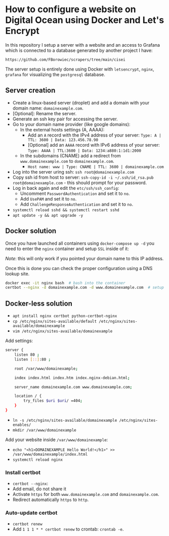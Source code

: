 # How to configure a website on Digital Ocean using Docker and Let's Encrypt

In this repository I setup a server with a website and an access to Grafana which is connected to a database generated by another project I have:

`https://github.com/FBorowiec/scrapers/tree/main/cisei`

The server setup is entirely done using Docker with `letsencrypt`, `nginx`, `grafana` for visualizing the `postgresql` database.

## Server creation

* Create a linux-based server (droplet) and add a domain with your domain name: `domainexample.com`.
* [Optional]: Rename the server.
* Generate an ssh key pair for accessing the server.
* Go to your domain name provider (like google domains):
    * In the external hosts settings (A, AAAA):
        * Add an `A` record with the IPv4 address of your server: `Type: A | TTL: 3600 | Data: 123.456.78.90`
        * [Optional] add an `AAAA` record with IPv6 address of your server: `Type: AAAA | TTL:3600 | Data: 1234:a880:1:1d1:2000`
    * In the subdomains (CNAME) add a redirect from `www.domainexample.com` to `domainexample.com`.
        * `Host name: www | Type: CNAME | TTL: 3600 | domainexample.com`
* Log into the server uring ssh: `ssh root@domainexample.com`
* Copy ssh id from host to server: `ssh-copy-id -i ~/.ssh/id_rsa.pub root@domainexample.com` - this should prompt for your password.
* Log in back again and edit the `etc/ssh/ssh_config`:
    * Uncomment `PasswordAuthentication` and set it to `no`.
    * Add `UsePAM` and set it to `no`.
    * Add `ChallengeResponseAuthentication` and set it to `no`.
* `systemctl reload sshd && systemctl restart sshd`
* `apt update -y && apt upgrade -y`

## Docker solution

Once you have launched all containers using `docker-compose up -d` you need to enter the `nginx` container and setup `SSL` inside of it:

*Note*: this will only work if you pointed your domain name to this IP address.

Once this is done you can check the proper configuration using a DNS lookup site.

```bash
docker exec -it nginx bash  # bash into the container
certbot --nginx -d domainexample.com -d www.domainexample.com  # setup ssl
```

## Docker-less solution

* `apt install nginx certbot python-certbot-nginx`
* `cp /etc/nginx/sites-available/default /etc/nginx/sites-available/domainexample`
* `vim /etc/nginx/sites-available/domainexample`

Add settings:

```bash
server {
    listen 80 ;
    listen [::]:80 ;

    root /var/www/domainexample;

    index index.html index.htm index.nginx-debian.html;

    server_name domainexample.com www.domainexample.com;

    location / {
        try_files $uri $uri/ =404;
    }
}
```

* `ln -s /etc/nginx/sites-available/domainexample /etc/nginx/sites-enables/`
* `mkdir /var/www/domainexample`

Add your website inside `/var/www/domainexample`:

* `echo "<h1>DOMAINEXAMPLE Hello World!</h1>" >> /var/www/domainexample/index.html`
* `systemctl reload nginx`

### Install certbot

* `certbot --nginx`:
* Add email, do not share it
* Activate `https` for both `www.domainexample.com` and `domainexample.com`.
* Redirect automatically `https` to `http`.

### Auto-update certbot

* `certbot renew`
* Add `1 1 1 * * certbot renew` to crontab: `crontab -e`.
